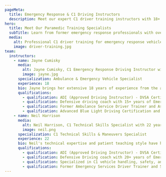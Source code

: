 ```yaml
---
pageMeta:
  title: Emergency Response & C1 Driving Instructors
  description: Meet our expert C1 driver training instructors with 18+ years of experience in emergency response driving. Our paramedic training specialists provide professional instruction for ambulance and emergency vehicle operation.
hero:
  title: Meet Our Paramedic Training Specialists
  subTitle: Learn from former emergency response professionals with over 18 years of experience
  media:
    alt: Professional C1 driver training for emergency response vehicles
    image: driver-training.jpg
team:
  instructors:
    - name: Jayne Cumisky
      media:
        alt: Jayne Cumisky, C1 Emergency Response Driving Instructor with 18 years experience
        image: jayne.jpg
      specialization: Ambulance & Emergency Vehicle Specialist
      experience: 18
      bio: Jayne brings her extensive 18 years of experience from the ambulance service to help paramedic trainees master the specific skills needed for emergency medical transport. Her calm, methodical approach helps even nervous students gain confidence with larger C1 vehicles and emergency response driving techniques. Specializing in blue light training and ambulance operation, Jayne ensures all students meet the highest safety standards.
      qualifications:
        - qualification: ADI (Approved Driving Instructor) - DVSA Certified
        - qualification: Defensive driving coach with 15+ years of Emergency Response Driving experience
        - qualification: Former Ambulance Service Driver Trainer and Assessment Officer
        - qualification: Advanced Blue Light Driving Certification and Instructor
    - name: Neil Harrison
      media:
        alt: Neil Harrison, C1 Technical Skills Specialist with 22 years of emergency services experience
        image: neil.png
      specialization: C1 Technical Skills & Maneuvers Specialist
      experience: 22
      bio: Neil's technical expertise and patient teaching style have helped hundreds of paramedic trainees successfully obtain their C1 license with a first-time pass rate of over 90%. With 22 years in emergency services, he specializes in helping students master the challenging technical aspects of handling larger emergency vehicles, including reversing maneuvers, hazard perception, and safe driving in all weather conditions.
      qualifications:
        - qualification: ADI (Approved Driving Instructor) - DVSA Certified
        - qualification: Defensive Driving coach with 20+ years of Emergency Response Driving experience
        - qualification: Specialized in C1 vehicle handling, safety, and technical maneuvers
        - qualification: Former Emergency Services Driver Trainer and Safety Consultant
---
```

